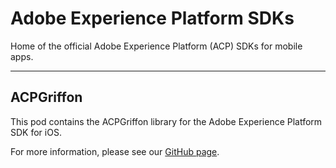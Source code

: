# Adobe Experience Platform SDKs
Home of the official Adobe Experience Platform (ACP) SDKs for mobile apps.

<hr>

## ACPGriffon

This pod contains the ACPGriffon library for the Adobe Experience Platform SDK for iOS.

For more information, please see our [GitHub page](https://github.com/Adobe-Marketing-Cloud/acp-sdks).

